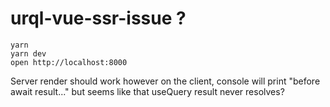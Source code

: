 # urql-vue-ssr-issue ?

```
yarn
yarn dev
open http://localhost:8000
```

Server render should work however on the client, console will print "before await result..." 
but seems like that useQuery result never resolves?
